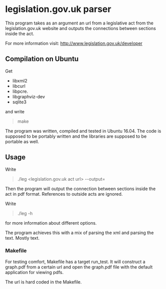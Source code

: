legislation.gov.uk parser
=========================

This program takes as an argument an url from a legislative act from the
legislation.gov.uk website and outputs the connections between sections
inside the act.

For more information visit: http://www.legislation.gov.uk/developer

Compilation on Ubuntu
---------------------
Get
* libxml2
* libcurl
* libpcre.
* libgraphviz-dev
* sqlite3

and write
> make

The program was written, compiled and tested in Ubuntu 16.04. The code is
supposed to be portably written and the libraries are supposed to be portable
as well.

Usage
-----
Write
> ./leg <legislation.gov.uk act url> --output=<file>

Then the program will output the connection between sections inside the act
in pdf format. References to outside acts are ignored.

Write
> ./leg -h

for more information about different options.

The program achieves this with a mix of parsing the xml and parsing the text.
Mostly text.

### Makefile
For testing comfort, Makefile has a target run_test. It will construct a
graph.pdf from a certain url and open the graph.pdf file with the default
application for viewing pdfs.

The url is hard coded in the Makefile. 
